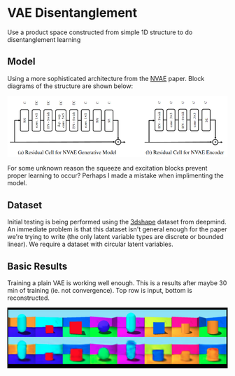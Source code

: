 # VAE Disentanglement
Use a product space constructed from simple 1D structure to do disentanglement learning

## Model
Using a more sophisticated architecture from the [NVAE](https://arxiv.org/abs/2007.03898) paper. Block diagrams of the structure are shown below:  

<p align="center">
<img src="imgs/nvae.png" width=700>
</p>

For some unknown reason the squeeze and excitation blocks prevent proper learning to occur? Perhaps I made a mistake when implimenting the model.  

## Dataset
Initial testing is being performed using the [3dshape](https://github.com/deepmind/3d-shapes) dataset from deepmind. An immediate problem is that this dataset isn't general enough for the paper we're trying to write (the only latent variable types are discrete or bounded linear). We require a dataset with circular latent variables. 

## Basic Results
Training a plain VAE is working well enough. This is a results after maybe 30 min of training (ie. not convergence). Top row is input, bottom is reconstructed.

<p align="center">
<img src="imgs/3dshapes.png" width=700>
</p>
